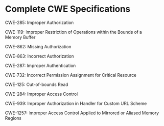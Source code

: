 

# Complete CWE Specifications

CWE-285: Improper Authorization

CWE-119: Improper Restriction of Operations within the Bounds of a Memory Buffer

CWE-862: Missing Authorization

CWE-863: Incorrect Authorization

CWE-287: Improper Authentication

CWE-732: Incorrect Permission Assignment for Critical Resource

CWE-125: Out-of-bounds Read

CWE-284: Improper Access Control

CWE-939: Improper Authorization in Handler for Custom URL Scheme

CWE-1257: Improper Access Control Applied to Mirrored or Aliased Memory Regions